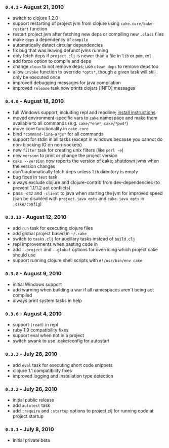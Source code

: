 ### `0.4.3` - August 21, 2010
- switch to clojure 1.2.0
- support restarting of project jvm from clojure using `cake.core/bake-restart` function
- restart project jvm after fetching new deps or compiling new `.class` files
- make `deps` a dependency of `compile`
- automatically detect circular dependencies
- fix bug that was leaving defunct jvms running
- only fetch deps if `project.clj` is newer than a file in `lib` or `pom.xml`
- add force option to compile and deps
- change `clean` to not remove deps; use `clean deps` to remove deps too
- allow `invoke` function to override `*opts*`, though a given task will still only be executed once
- improved debugging messages for java compilation
- improved `release` task now prints clojars [INFO] messages

### `0.4.0` - August 18, 2010
- full Windows support, including repl and readline; [install instructions](http://wiki.github.com/ninjudd/cake/cake-on-windows)
- moved environment-specific vars to `cake` namespace and make them available to all commands (e.g. `cake/*env*`, `cake/*pwd*`)
- move core functionality in `cake.core`
- bind `*command-line-args*` for all commands
- support for stdin in all tasks (except in windows because you cannot do non-blocking IO on non-sockets)
- new `filter` task for creating unix filters (like `perl -e`)
- new `version` to print or change the project version
- `cake --version` now reports the version of cake; shutdown jvms when the version changes
- don't automatically fetch deps unless `lib` directory is empty
- bug fixes in `test` task
- always exclude clojure and clojure-contrib from dev-dependencies (to prevent 1.1/1.2 aot conflicts)
- pass `-d32` and `-client` to java when starting the jvm for improved speed
  (can be disabled with `project.java_opts` and `cake.java_opts` in `.cake/config`)

### `0.3.13` - August 12, 2010
- add `run` task for executing clojure files
- add global project based in `~/.cake`
- switch to `tasks.clj` for auxillary tasks instead of `build.clj`
- repl improvements when pasting code in
- add `--project` and `--global` options for overriding which project cake should use 
- support running clojure shell scripts with `#!/usr/bin/env cake`

### `0.3.8` - August 9, 2010
- initial Windows support
- add warning when building a war if all namespaces aren't being aot compiled
- always print system tasks in help

### `0.3.6` - August 4, 2010
- support `(read)` in repl
- ruby 1.9 compatibility fixes
- support eval when not in a project
- switch swank to use .cake/config for autostart

### `0.3.3` - July 28, 2010
- add `eval` task for executing short code snippets
- clojure 1.1 compatibility fixes
- improved logging and installation type detection

### `0.3.2` - July 26, 2010
- initial public release
- add `autotest` task
- add `:require` and `:startup` options to project.clj for running code at project startup
 
### `0.3.1` - July 8, 2010
- initial private beta